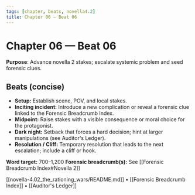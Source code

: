 ```yaml
---
tags: [chapter, beats, novella4.2]
title: Chapter 06 — Beat 06
---
```


# Chapter 06 — Beat 06

**Purpose**: Advance novella 2 stakes; escalate systemic problem and seed forensic clues.

## Beats (concise)
- **Setup:** Establish scene, POV, and local stakes.
- **Inciting incident:** Introduce a new complication or reveal a forensic clue linked to the Forensic Breadcrumb Index.
- **Midpoint:** Raise stakes with a visible consequence or moral choice for the protagonist.
- **Dark night:** Setback that forces a hard decision; hint at larger manipulations (see Auditor's Ledger).
- **Resolution / Cliff:** Temporary resolution that leads to the next escalation; include a cliff or hook.

**Word target:** 700–1,200
**Forensic breadcrumb(s):** See [[Forensic Breadcrumb Index#Novella 2]]

[[novella-4.02_the_rationing_wars/README.md]] • [[Forensic Breadcrumb Index]] • [[Auditor's Ledger]]
